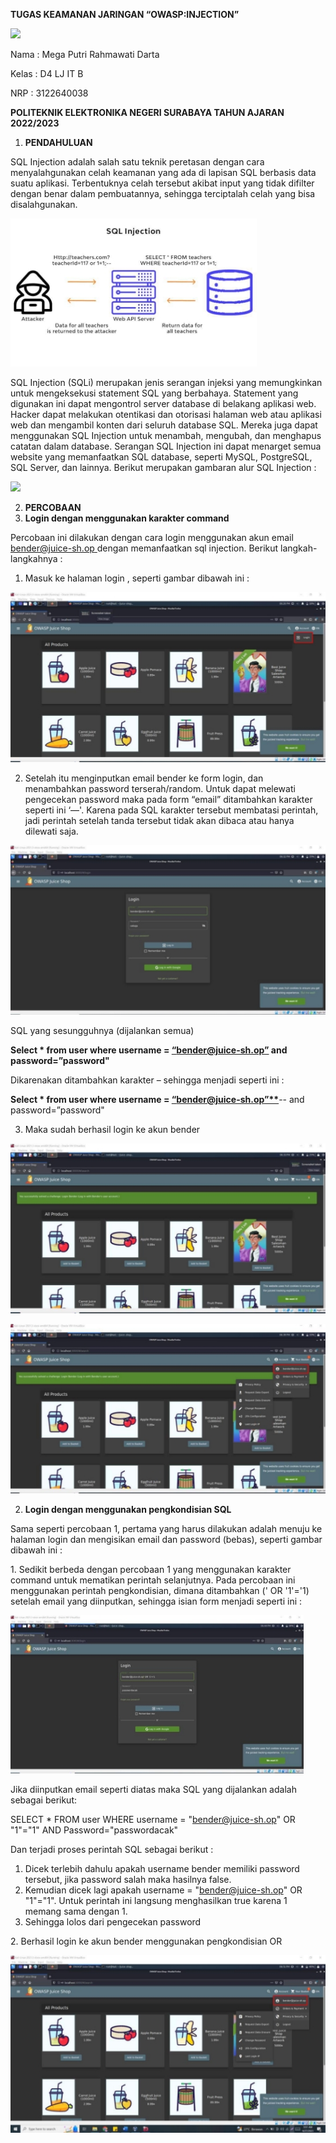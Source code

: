 ﻿**TUGAS                 KEAMANAN JARINGAN “OWASP:INJECTION”** 

![](Image_Injection/Aspose.Words.542877bc-017e-4672-8f19-ed2f05d1cbb5.001.png)

Nama : Mega Putri Rahmawati Darta 

Kelas : D4 LJ IT B 

NRP  : 3122640038 

**POLITEKNIK ELEKTRONIKA NEGERI SURABAYA TAHUN AJARAN 2022/2023** 

1. **PENDAHULUAN** 

SQL Injection adalah salah satu teknik peretasan dengan cara menyalahgunakan celah keamanan  yang  ada  di  lapisan  SQL  berbasis  data  suatu  aplikasi. Terbentuknya  celah tersebut akibat input yang tidak difilter dengan benar dalam pembuatannya, sehingga terciptalah celah yang bisa disalahgunakan.  

![](Image_Injection/Aspose.Words.542877bc-017e-4672-8f19-ed2f05d1cbb5.002.jpeg)

SQL  Injection  (SQLi)  merupakan  jenis  serangan  injeksi  yang  memungkinkan  untuk mengeksekusi  statement  SQL  yang  berbahaya.  Statement  yang  digunakan  ini  dapat mengontrol server database di belakang aplikasi web. Hacker dapat melakukan otentikasi dan otorisasi halaman web atau aplikasi web dan mengambil konten dari seluruh database SQL. Mereka juga dapat menggunakan SQL Injection untuk menambah, mengubah, dan menghapus catatan dalam database. Serangan SQL Injection ini dapat menarget semua website yang memanfaatkan SQL database, seperti MySQL, PostgreSQL, SQL Server, dan lainnya. Berikut merupakan gambaran alur SQL Injection :  

![](Image_Injection/Aspose.Words.542877bc-017e-4672-8f19-ed2f05d1cbb5.003.png)

2. **PERCOBAAN** 
1. **Login dengan menggunakan karakter command** 

Percobaan ini dilakukan dengan cara login menggunakan akun email[ bender@juice-sh.op ](mailto:bender@juice-sh.op)dengan memanfaatkan sql injection. Berikut langkah-langkahnya :  

1. Masuk ke halaman login , seperti gambar dibawah ini :  

![](Image_Injection/Aspose.Words.542877bc-017e-4672-8f19-ed2f05d1cbb5.004.jpeg)

2. Setelah itu menginputkan email bender ke form login, dan menambahkan password terserah/random.  Untuk  dapat  melewati  pengecekan  password  maka  pada  form “email” ditambahkan karakter seperti ini ‘—'. Karena pada SQL  karakter tersebut membatasi perintah, jadi perintah setelah tanda tersebut tidak akan dibaca atau hanya dilewati saja.  

![](Image_Injection/Aspose.Words.542877bc-017e-4672-8f19-ed2f05d1cbb5.005.jpeg)

SQL yang sesungguhnya (dijalankan semua) 

**Select  \*  from  user  where  username  =  [“bender@juice-sh.op”](mailto:bender@juice-sh.op)  and password=”password"** 

Dikarenakan ditambahkan karakter – sehingga menjadi seperti ini :  

**Select  \*  from  user  where  username  =  [“bender@juice-sh.op”**](mailto:bender@juice-sh.op)**--  and password=”password" 

3. Maka sudah berhasil login ke akun bender 

![](Image_Injection/Aspose.Words.542877bc-017e-4672-8f19-ed2f05d1cbb5.006.jpeg)

![](Image_Injection/Aspose.Words.542877bc-017e-4672-8f19-ed2f05d1cbb5.007.jpeg)

2. **Login dengan menggunakan pengkondisian SQL** 

Sama seperti  percobaan 1, pertama yang harus  dilakukan adalah menuju  ke halaman login dan mengisikan email dan password (bebas), seperti gambar dibawah ini :  

1\.  Sedikit berbeda dengan percobaan 1 yang menggunakan karakter command untuk mematikan  perintah  selanjutnya.  Pada  percobaan  ini  menggunakan  perintah pengkondisian,  dimana  ditambahkan  ('  OR  '1'='1)  setelah  email  yang  diinputkan, sehingga isian form menjadi seperti ini :  

![](Image_Injection/Aspose.Words.542877bc-017e-4672-8f19-ed2f05d1cbb5.008.jpeg)

Jika  diinputkan  email  seperti  diatas  maka  SQL  yang  dijalankan  adalah  sebagai berikut:  

SELECT  \*  FROM  user  WHERE  username  =  "bender@juice-sh.op"  OR  "1"="1" AND Password="passwordacak" 

Dan terjadi proses perintah SQL sebagai berikut :  

1. Dicek terlebih dahulu apakah username bender memiliki password tersebut, jika password salah maka hasilnya false. 
1. Kemudian  dicek  lagi  apakah   username  =  "bender@juice-sh.op"  OR  "1"="1". Untuk perintah ini langsung menghasilkan true karena 1 memang sama dengan 1. 
1. Sehingga lolos dari pengecekan password 

2\.  Berhasil login ke akun bender menggunakan pengkondisian OR 

![](Image_Injection/Aspose.Words.542877bc-017e-4672-8f19-ed2f05d1cbb5.009.jpeg)
